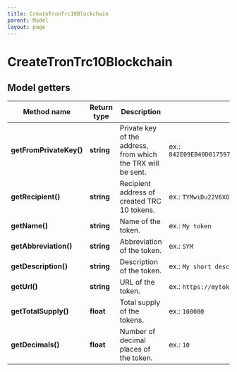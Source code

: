 ```yaml
---
title: CreateTronTrc10Blockchain
parent: Model
layout: page
---
```


# CreateTronTrc10Blockchain

## Model getters

Method name | Return type | Description | Notes
------------ | ------------- | ------------- | -------------
**getFromPrivateKey()** | **string** | Private key of the address, from which the TRX will be sent. | ex.: `842E09EB40D8175979EFB0071B28163E11AED0F14BDD84090A4CEFB936EF5701`
**getRecipient()** | **string** | Recipient address of created TRC 10 tokens. | ex.: `TYMwiDu22V6XG3yk6W9cTVBz48okKLRczh`
**getName()** | **string** | Name of the token. | ex.: `My token`
**getAbbreviation()** | **string** | Abbreviation of the token. | ex.: `SYM`
**getDescription()** | **string** | Description of the token. | ex.: `My short description`
**getUrl()** | **string** | URL of the token. | ex.: `https://mytoken.com`
**getTotalSupply()** | **float** | Total supply of the tokens. | ex.: `100000`
**getDecimals()** | **float** | Number of decimal places of the token. | ex.: `10`

